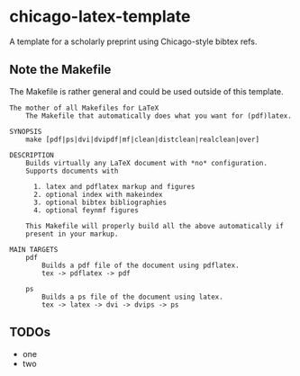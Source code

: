 chicago-latex-template
===============================================================================

A template for a scholarly preprint using Chicago-style bibtex refs. 


Note the Makefile
-------------------------------------------------------------------------------

The Makefile is rather general and could be used outside of this template.

    The mother of all Makefiles for LaTeX
        The Makefile that automatically does what you want for (pdf)latex.
    
    SYNOPSIS
        make [pdf|ps|dvi|dvipdf|mf|clean|distclean|realclean|over]
    
    DESCRIPTION
        Builds virtually any LaTeX document with *no* configuration.
        Supports documents with
    
          1. latex and pdflatex markup and figures
          2. optional index with makeindex
          3. optional bibtex bibliographies
          4. optional feynmf figures
    
        This Makefile will properly build all the above automatically if
        present in your markup.
    
    MAIN TARGETS
        pdf
            Builds a pdf file of the document using pdflatex.
            tex -> pdflatex -> pdf
            
        ps
            Builds a ps file of the document using latex.
            tex -> latex -> dvi -> dvips -> ps


TODOs
-------------------------------------------------------------------------------

-   one
-   two

